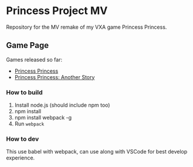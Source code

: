 # Princess Project MV

Repository for the MV remake of my VXA game Princess Princess.

## Game Page 
Games released so far:
- [Princess Princess](https://archeia.itch.io/princess-princess)
- [Princess Princess: Another Story](https://archeia.itch.io/prinprinas)

### How to build

1. Install node.js (should include npm too)
2. npm install
3. npm install webpack -g
4. Run `webpack`

### How to dev
This use babel with webpack, can use along with VSCode for best develop experience.
